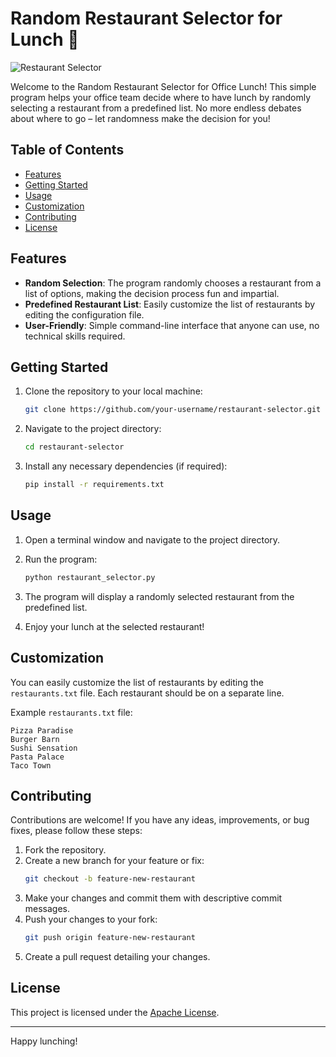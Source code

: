 # Random Restaurant Selector for Lunch 🍲

![Restaurant Selector](restaurant_selector.jpg)

Welcome to the Random Restaurant Selector for Office Lunch! This simple program helps your office team decide where to have lunch by randomly selecting a restaurant from a predefined list. No more endless debates about where to go – let randomness make the decision for you!

## Table of Contents

- [Features](#features)
- [Getting Started](#getting-started)
- [Usage](#usage)
- [Customization](#customization)
- [Contributing](#contributing)
- [License](#license)

## Features

- **Random Selection**: The program randomly chooses a restaurant from a list of options, making the decision process fun and impartial.
- **Predefined Restaurant List**: Easily customize the list of restaurants by editing the configuration file.
- **User-Friendly**: Simple command-line interface that anyone can use, no technical skills required.

## Getting Started

1. Clone the repository to your local machine:

   ```bash
   git clone https://github.com/your-username/restaurant-selector.git
   ```

2. Navigate to the project directory:

   ```bash
   cd restaurant-selector
   ```

3. Install any necessary dependencies (if required):

   ```bash
   pip install -r requirements.txt
   ```

## Usage

1. Open a terminal window and navigate to the project directory.

2. Run the program:

   ```bash
   python restaurant_selector.py
   ```

3. The program will display a randomly selected restaurant from the predefined list.

4. Enjoy your lunch at the selected restaurant!

## Customization

You can easily customize the list of restaurants by editing the `restaurants.txt` file. Each restaurant should be on a separate line.

Example `restaurants.txt` file:

```
Pizza Paradise
Burger Barn
Sushi Sensation
Pasta Palace
Taco Town
```

## Contributing

Contributions are welcome! If you have any ideas, improvements, or bug fixes, please follow these steps:

1. Fork the repository.
2. Create a new branch for your feature or fix:
   ```bash
   git checkout -b feature-new-restaurant
   ```
3. Make your changes and commit them with descriptive commit messages.
4. Push your changes to your fork:
   ```bash
   git push origin feature-new-restaurant
   ```
5. Create a pull request detailing your changes.

## License

This project is licensed under the [Apache License](LICENSE).

---

Happy lunching!
